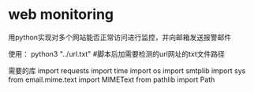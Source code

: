 # web monitoring
用python实现对多个网站能否正常访问进行监控，并向邮箱发送报警邮件


使用：
python3  "../url.txt"   #脚本后加需要检测的url网址的txt文件路径


需要的库
import requests
import time
import os
import smtplib
import sys
from email.mime.text import MIMEText
from pathlib import Path
